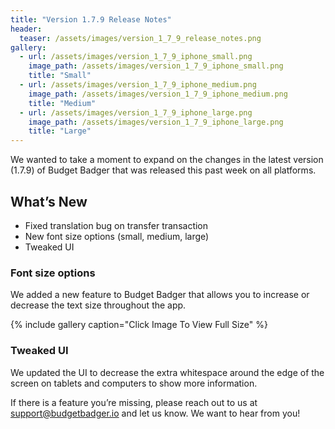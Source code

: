 ```yaml
---
title: "Version 1.7.9 Release Notes"
header:
  teaser: /assets/images/version_1_7_9_release_notes.png
gallery:
  - url: /assets/images/version_1_7_9_iphone_small.png
    image_path: /assets/images/version_1_7_9_iphone_small.png
    title: "Small"
  - url: /assets/images/version_1_7_9_iphone_medium.png
    image_path: /assets/images/version_1_7_9_iphone_medium.png
    title: "Medium"
  - url: /assets/images/version_1_7_9_iphone_large.png
    image_path: /assets/images/version_1_7_9_iphone_large.png
    title: "Large"
---
```


We wanted to take a moment to expand on the changes in the latest version (1.7.9) of Budget Badger that was released this past week on all platforms.

## What’s New
* Fixed trans­la­tion bug on trans­fer trans­ac­tion
* New font size op­tions (small, medi­um, large)
* Tweaked UI

### Font size options

We added a new feature to Budget Badger that allows you to increase or decrease the text size throughout the app.

{% include gallery caption="Click Image To View Full Size" %}

### Tweaked UI

We updated the UI to decrease the extra whitespace around the edge of the screen on tablets and computers to show more information.

If there is a feature you’re missing, please reach out to us at <support@budgetbadger.io> and let us know. We want to hear from you! 
